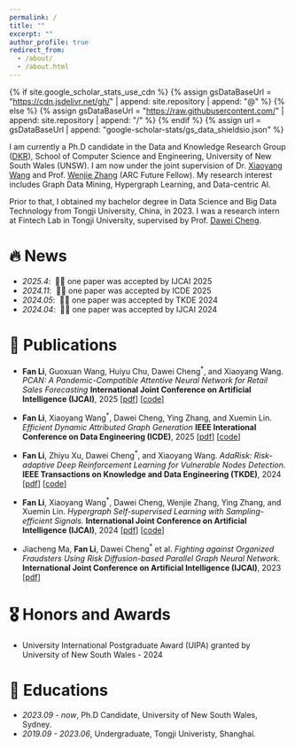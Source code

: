```yaml
---
permalink: /
title: ""
excerpt: ""
author_profile: true
redirect_from: 
  - /about/
  - /about.html
---
```


{% if site.google_scholar_stats_use_cdn %}
{% assign gsDataBaseUrl = "https://cdn.jsdelivr.net/gh/" | append: site.repository | append: "@" %}
{% else %}
{% assign gsDataBaseUrl = "https://raw.githubusercontent.com/" | append: site.repository | append: "/" %}
{% endif %}
{% assign url = gsDataBaseUrl | append: "google-scholar-stats/gs_data_shieldsio.json" %}

<span class='anchor' id='about-me'></span>

I am currently a Ph.D candidate in the Data and Knowledge Research Group ([DKR](https://unswdb.github.io/index.html)), School of Computer Science and Engineering, University of New South Wales (UNSW). I am now under the joint supervision of Dr. [Xiaoyang Wang](https://scholar.google.com/citations?hl=zh-CN&user=TwbvM1oAAAAJ) and Prof. [Wenjie Zhang](https://www.cse.unsw.edu.au/~zhangw/) (ARC Future Fellow). My research interest includes Graph Data Mining, Hypergraph Learning, and Data-centric AI. 

Prior to that, I obtained my bachelor degree in Data Science and Big Data Technology from Tongji University, China, in 2023. I was a research intern at Fintech Lab in Tongji University, supervised by Prof. [Dawei Cheng](http://cs1.tongji.edu.cn/~dawei/).

<!--
I have published more than 100 papers at the top international AI conferences with total <a href='https://scholar.google.com/citations?user=DhtAFkwAAAAJ'>google scholar citations <strong><span id='total_cit'>260000+</span></strong></a> (You can also use google scholar badge <a href='https://scholar.google.com/citations?user=DhtAFkwAAAAJ'><img src="https://img.shields.io/endpoint?url={{ url | url_encode }}&logo=Google%20Scholar&labelColor=f6f6f6&color=9cf&style=flat&label=citations"></a>).
-->

# 🔥 News
- *2025.4*: &nbsp;🎉🎉 one paper was accepted by IJCAI 2025 
- *2024.11*: &nbsp;🎉🎉 one paper was accepted by ICDE 2025 
- *2024.05*: &nbsp;🎉🎉 one paper was accepted by TKDE 2024 
- *2024.04*: &nbsp;🎉🎉 one paper was accepted by IJCAI 2024

# 📝 Publications 

<!--
<div class='paper-box'><div class='paper-box-image'><div><div class="badge">CVPR 2016</div><img src='images/500x300.png' alt="sym" width="100%"></div></div>
<div class='paper-box-text' markdown="1">

[Deep Residual Learning for Image Recognition](https://openaccess.thecvf.com/content_cvpr_2016/papers/He_Deep_Residual_Learning_CVPR_2016_paper.pdf)

**Kaiming He**, Xiangyu Zhang, Shaoqing Ren, Jian Sun

[**Project**](https://scholar.google.com/citations?view_op=view_citation&hl=zh-CN&user=DhtAFkwAAAAJ&citation_for_view=DhtAFkwAAAAJ:ALROH1vI_8AC) <strong><span class='show_paper_citations' data='DhtAFkwAAAAJ:ALROH1vI_8AC'></span></strong>
- Lorem ipsum dolor sit amet, consectetur adipiscing elit. Vivamus ornare aliquet ipsum, ac tempus justo dapibus sit amet. 
</div>
</div>
-->

<!--
- [Lorem ipsum dolor sit amet, consectetur adipiscing elit. Vivamus ornare aliquet ipsum, ac tempus justo dapibus sit amet](https://github.com), A, B, C, **CVPR 2020**
-->

- **Fan Li**, Guoxuan Wang, Huiyu Chu, Dawei Cheng<sup>\*</sup>, and Xiaoyang Wang. *PCAN: A Pandemic-Compatible Attentive Neural Network for Retail Sales Forecasting* **International Joint Conference on Artificial Intelligence (IJCAI)**, 2025 [[pdf]()] [[code](https://github.com/Coco-Hut/PCAN)]

- **Fan Li**, Xiaoyang Wang<sup>\*</sup>, Dawei Cheng, Ying Zhang, and Xuemin Lin. *Efficient Dynamic Attributed Graph Generation* **IEEE Interational Conference on Data Engineering (ICDE)**, 2025 [[pdf](https://arxiv.org/abs/2412.08810)] [[code](https://github.com/Coco-Hut/VRDAG)]

- **Fan Li**, Zhiyu Xu, Dawei Cheng<sup>\*</sup>, and Xiaoyang Wang. *AdaRisk: Risk-adaptive Deep Reinforcement Learning for Vulnerable Nodes Detection.* **IEEE Transactions on Knowledge and Data Engineering (TKDE)**, 2024 [[pdf](https://ieeexplore.ieee.org/document/10549866/footnotes#footnotes)] [[code](https://github.com/Coco-Hut/AdaRisk-TKDE)]
 
- **Fan Li**, Xiaoyang Wang<sup>\*</sup>, Dawei Cheng, Wenjie Zhang, Ying Zhang, and Xuemin Lin. *Hypergraph Self-supervised Learning with Sampling-efficient Signals.* **International Joint Conference on Artificial  Intelligence (IJCAI)**, 2024 [[pdf](https://www.ijcai.org/proceedings/2024/486)] [[code](https://github.com/Coco-Hut/SE-HSSL)]

- Jiacheng Ma, **Fan Li**, Dawei Cheng<sup>\*</sup> et al. *Fighting against Organized Fraudsters Using Risk Diffusion-based Parallel Graph Neural Network.* **International Joint Conference on Artificial  Intelligence (IJCAI)**, 2023 [[pdf](https://www.ijcai.org/proceedings/2023/0681.pdf)]

# 🎖 Honors and Awards
- University International Postgraduate Award (UIPA) granted by University of New South Wales - 2024
 
# 📖 Educations
- *2023.09 - now*, Ph.D Candidate, University of New South Wales, Sydney. 
- *2019.09 - 2023.06*, Undergraduate, Tongji Univeristy, Shanghai.

<!--
# 💬 Invited Talks
- *2021.06*, Lorem ipsum dolor sit amet, consectetur adipiscing elit. Vivamus ornare aliquet ipsum, ac tempus justo dapibus sit amet. 
- *2021.03*, Lorem ipsum dolor sit amet, consectetur adipiscing elit. Vivamus ornare aliquet ipsum, ac tempus justo dapibus sit amet.  \| [\[video\]](https://github.com/)

# 💻 Internships
- *2019.05 - 2020.02*, [Lorem](https://github.com/), China.
-->